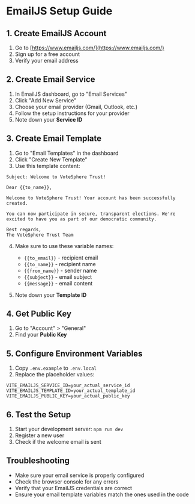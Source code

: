 # EmailJS Setup Guide

## 1. Create EmailJS Account
1. Go to [https://www.emailjs.com/](https://www.emailjs.com/)
2. Sign up for a free account
3. Verify your email address

## 2. Create Email Service
1. In EmailJS dashboard, go to "Email Services"
2. Click "Add New Service"
3. Choose your email provider (Gmail, Outlook, etc.)
4. Follow the setup instructions for your provider
5. Note down your **Service ID**

## 3. Create Email Template
1. Go to "Email Templates" in the dashboard
2. Click "Create New Template"
3. Use this template content:

```
Subject: Welcome to VoteSphere Trust!

Dear {{to_name}},

Welcome to VoteSphere Trust! Your account has been successfully created.

You can now participate in secure, transparent elections. We're excited to have you as part of our democratic community.

Best regards,
The VoteSphere Trust Team
```

4. Make sure to use these variable names:
   - `{{to_email}}` - recipient email
   - `{{to_name}}` - recipient name
   - `{{from_name}}` - sender name
   - `{{subject}}` - email subject
   - `{{message}}` - email content

5. Note down your **Template ID**

## 4. Get Public Key
1. Go to "Account" > "General"
2. Find your **Public Key**

## 5. Configure Environment Variables
1. Copy `.env.example` to `.env.local`
2. Replace the placeholder values:

```
VITE_EMAILJS_SERVICE_ID=your_actual_service_id
VITE_EMAILJS_TEMPLATE_ID=your_actual_template_id
VITE_EMAILJS_PUBLIC_KEY=your_actual_public_key
```

## 6. Test the Setup
1. Start your development server: `npm run dev`
2. Register a new user
3. Check if the welcome email is sent

## Troubleshooting
- Make sure your email service is properly configured
- Check the browser console for any errors
- Verify that your EmailJS credentials are correct
- Ensure your email template variables match the ones used in the code